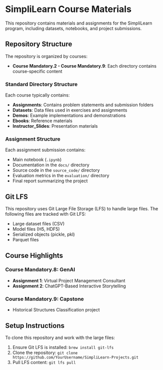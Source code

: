 # SimpliLearn Course Materials

This repository contains materials and assignments for the SimpliLearn program, including datasets, notebooks, and project submissions.

## Repository Structure

The repository is organized by courses:

- **Course Mandatory.2 - Course Mandatory.9**: Each directory contains course-specific content

### Standard Directory Structure

Each course typically contains:
- **Assignments**: Contains problem statements and submission folders
- **Datasets**: Data files used in exercises and assignments
- **Demos**: Example implementations and demonstrations
- **Ebooks**: Reference materials
- **Instructor_Slides**: Presentation materials

### Assignment Structure

Each assignment submission contains:
- Main notebook (`.ipynb`)
- Documentation in the `docs/` directory
- Source code in the `source_code/` directory
- Evaluation metrics in the `evaluation/` directory
- Final report summarizing the project

## Git LFS

This repository uses Git Large File Storage (LFS) to handle large files. The following files are tracked with Git LFS:

- Large dataset files (CSV)
- Model files (H5, HDF5)
- Serialized objects (pickle, pkl)
- Parquet files

## Course Highlights

### Course Mandatory.8: GenAI
- **Assignment 1**: Virtual Project Management Consultant
- **Assignment 2**: ChatGPT-Based Interactive Storytelling

### Course Mandatory.9: Capstone
- Historical Structures Classification project

## Setup Instructions

To clone this repository and work with the large files:

1. Ensure Git LFS is installed: `brew install git-lfs`
2. Clone the repository: `git clone https://github.com/YourUsername/SimpliLearn-Projects.git`
3. Pull LFS content: `git lfs pull`
